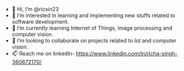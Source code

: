 - 👋 Hi, I’m @ricsin23
- 👀 I’m interested in learning and implementing new stuffs related to software development.
- 🌱 I’m currently learning Internet of Things, image processing and computer vision.
- 💞️ I’m looking to collaborate on projects related to Iot and computer vision.
- 📫 Reach me on linkedIn- https://www.linkedin.com/in/richa-singh-360672170/

<!---
ricsin23/ricsin23 is a ✨ special ✨ repository because its `README.md` (this file) appears on your GitHub profile.
You can click the Preview link to take a look at your changes.
--->
